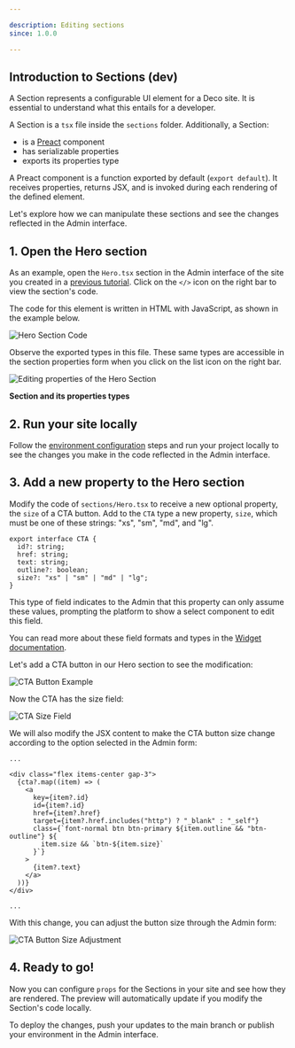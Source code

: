 ```yaml
---

description: Editing sections  
since: 1.0.0  

---
```


## Introduction to Sections (dev)

A Section represents a configurable UI element for a Deco site. It is essential
to understand what this entails for a developer.

A Section is a `tsx` file inside the `sections` folder. Additionally, a Section:

- is a [Preact](https://preactjs.com/) component
- has serializable properties
- exports its properties type

A Preact component is a function exported by default (`export default`). It
receives properties, returns JSX, and is invoked during each rendering of the
defined element.

Let's explore how we can manipulate these sections and see the changes reflected
in the Admin interface.

## 1. Open the Hero section

As an example, open the `Hero.tsx` section in the Admin interface of the site
you created in a [previous tutorial](/docs/en/getting-started/creating-a-site).
Click on the `</>` icon on the right bar to view the section's code.

The code for this element is written in HTML with JavaScript, as shown in the
example below.

![Hero Section Code](/docs/editable-section/hero-section-code.png)

Observe the exported types in this file. These same types are accessible in the
section properties form when you click on the list icon on the right bar.

![Editing properties of the Hero Section](/docs/editable-section/section-props.png)

**Section and its properties types**

## 2. Run your site locally

Follow the [environment configuration](/docs/en/developing-guide/setup) steps
and run your project locally to see the changes you make in the code reflected
in the Admin interface.

## 3. Add a new property to the Hero section

Modify the code of `sections/Hero.tsx` to receive a new optional property, the
`size` of a CTA button. Add to the `CTA` type a new property, `size`, which must
be one of these strings: "xs", "sm", "md", and "lg".

```tsx
export interface CTA {
  id?: string;
  href: string;
  text: string;
  outline?: boolean;
  size?: "xs" | "sm" | "md" | "lg";
}
```

This type of field indicates to the Admin that this property can only assume
these values, prompting the platform to show a select component to edit this
field.

You can read more about these field formats and types in the
[Widget documentation](/docs/en/developing-capabilities/section-properties/widgets).

Let's add a CTA button in our Hero section to see the modification:

![CTA Button Example](/docs/editable-section/cta-button-example.png)

Now the CTA has the size field:

![CTA Size Field](/docs/editable-section/cta-size-field.png)

We will also modify the JSX content to make the CTA button size change according
to the option selected in the Admin form:

```tsx
...

<div class="flex items-center gap-3">
  {cta?.map((item) => (
    <a
      key={item?.id}
      id={item?.id}
      href={item?.href}
      target={item?.href.includes("http") ? "_blank" : "_self"}
      class={`font-normal btn btn-primary ${item.outline && "btn-outline"} ${
        item.size && `btn-${item.size}`
      }`}
    >
      {item?.text}
    </a>
  ))}
</div>

...
```

With this change, you can adjust the button size through the Admin form:

![CTA Button Size Adjustment](/docs/editable-section/cta-button-size-adjustment.gif)

## 4. Ready to go!

Now you can configure `props` for the Sections in your site and see how they are
rendered. The preview will automatically update if you modify the Section's code
locally.

To deploy the changes, push your updates to the main branch or publish your
environment in the Admin interface.
